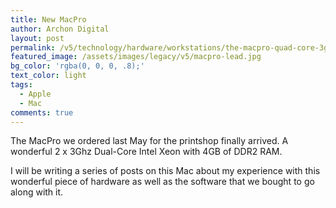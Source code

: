 ```yaml
---
title: New MacPro
author: Archon Digital
layout: post
permalink: /v5/technology/hardware/workstations/the-macpro-quad-core-3ghz-and-creative-suite-3/
featured_image: /assets/images/legacy/v5/macpro-lead.jpg
bg_color: 'rgba(0, 0, 0, .8);'
text_color: light
tags:
  - Apple
  - Mac
comments: true
---
```

The MacPro we ordered last May for the printshop finally arrived. A wonderful 2 x 3Ghz Dual-Core Intel Xeon with 4GB of DDR2 RAM.

I will be writing a series of posts on this Mac about my experience with this wonderful piece of hardware as well as the software that we bought to go along with it.